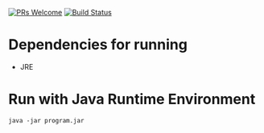 [![PRs Welcome](https://img.shields.io/badge/PRs-welcome-brightgreen.svg?style=flat-square)](http://makeapullrequest.com) [![Build Status](https://github.com/samthegitguy/password-manager-one/workflows/Java%20Compiler/badge.svg)](https://github.com/samthegitguy/password-manager-one/workflows/Java%20Compiler)
# Dependencies for running 
* JRE
# Run with Java Runtime Environment
` java -jar program.jar `
